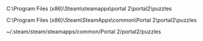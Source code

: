 C:\Program Files (x86)\Steam\steamapps\portal 2\portal2\puzzles

C:\Program Files (x86)\Steam\SteamApps\common\Portal 2\portal2\puzzles

~/.steam/steam/steamapps/common/Portal 2/portal2/puzzles
